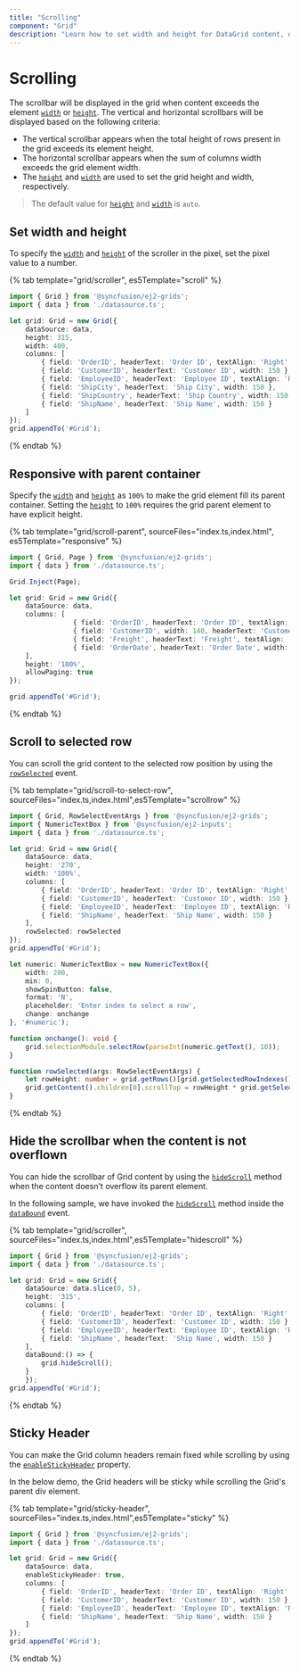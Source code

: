```yaml
---
title: "Scrolling"
component: "Grid"
description: "Learn how to set width and height for DataGrid content, display a scrollbar, freeze rows and columns, and make the DataGrid responsive with a parent container."
---
```


# Scrolling

 The scrollbar will be displayed in the grid when content exceeds the element [`width`](../api/grid/#width) or [`height`](../api/grid/#height). The vertical and horizontal scrollbars will be displayed based on the following criteria:

* The vertical scrollbar appears when the total height of rows present in the grid exceeds its element height.
* The horizontal scrollbar appears when the sum of columns width exceeds the grid element width.
* The [`height`](../api/grid/#height) and [`width`](../api/grid/#width) are used to set the grid height and width, respectively.

> The default value for [`height`](../api/grid/#height) and [`width`](../api/grid/#width) is `auto`.

## Set width and height

To specify the [`width`](../api/grid/#width) and [`height`](../api/grid/#height) of the scroller in the pixel, set the pixel value to a number.

{% tab template="grid/scroller", es5Template="scroll" %}

```typescript
import { Grid } from '@syncfusion/ej2-grids';
import { data } from './datasource.ts';

let grid: Grid = new Grid({
    dataSource: data,
    height: 315,
    width: 400,
    columns: [
        { field: 'OrderID', headerText: 'Order ID', textAlign: 'Right', width: 120 },
        { field: 'CustomerID', headerText: 'Customer ID', width: 150 },
        { field: 'EmployeeID', headerText: 'Employee ID', textAlign: 'Right', width: 120 },
        { field: 'ShipCity', headerText: 'Ship City', width: 150 },
        { field: 'ShipCountry', headerText: 'Ship Country', width: 150 },
        { field: 'ShipName', headerText: 'Ship Name', width: 150 }
    ]
});
grid.appendTo('#Grid');

```

{% endtab %}

## Responsive with parent container

Specify the [`width`](../api/grid/#width) and [`height`](../api/grid/#height) as `100%` to make the grid element fill its parent container.
Setting the [`height`](../api/grid/#height) to `100%` requires the grid parent element to have explicit height.

{% tab template="grid/scroll-parent", sourceFiles="index.ts,index.html", es5Template="responsive" %}

```typescript
import { Grid, Page } from '@syncfusion/ej2-grids';
import { data } from './datasource.ts';

Grid.Inject(Page);

let grid: Grid = new Grid({
    dataSource: data,
    columns: [
                { field: 'OrderID', headerText: 'Order ID', textAlign: 'Right', width: 120, type: 'number' },
                { field: 'CustomerID', width: 140, headerText: 'Customer ID', type: 'string' },
                { field: 'Freight', headerText: 'Freight', textAlign: 'Right', width: 120, format: 'C' },
                { field: 'OrderDate', headerText: 'Order Date', width: 140, format: 'yMd' }
    ],
    height: '100%',
    allowPaging: true
});

grid.appendTo('#Grid');

```

{% endtab %}

## Scroll to selected row

You can scroll the grid content to the selected row position by using the [`rowSelected`](../api/grid/#rowselected) event.

{% tab template="grid/scroll-to-select-row", sourceFiles="index.ts,index.html",es5Template="scrollrow" %}

```typescript
import { Grid, RowSelectEventArgs } from '@syncfusion/ej2-grids';
import { NumericTextBox } from '@syncfusion/ej2-inputs';
import { data } from './datasource.ts';

let grid: Grid = new Grid({
    dataSource: data,
    height: '270',
    width: '100%',
    columns: [
        { field: 'OrderID', headerText: 'Order ID', textAlign: 'Right', width: 120 },
        { field: 'CustomerID', headerText: 'Customer ID', width: 150 },
        { field: 'EmployeeID', headerText: 'Employee ID', textAlign: 'Right', width: 120 },
        { field: 'ShipName', headerText: 'Ship Name', width: 150 }
    ],
    rowSelected: rowSelected
});
grid.appendTo('#Grid');

let numeric: NumericTextBox = new NumericTextBox({
    width: 200,
    min: 0,
    showSpinButton: false,
    format: 'N',
    placeholder: 'Enter index to select a row',
    change: onchange
}, '#numeric');

function onchange(): void {
    grid.selectionModule.selectRow(parseInt(numeric.getText(), 10));
}

function rowSelected(args: RowSelectEventArgs) {
    let rowHeight: number = grid.getRows()[grid.getSelectedRowIndexes()[0]].scrollHeight;
    grid.getContent().children[0].scrollTop = rowHeight * grid.getSelectedRowIndexes()[0];
}

```

{% endtab %}

## Hide the scrollbar when the content is not overflown

You can hide the scrollbar of Grid content by using the [`hideScroll`](../api/grid/#hidescroll) method when the content doesn't overflow its parent element.

In the following sample, we have invoked the [`hideScroll`](../api/grid/#hidescroll) method inside the [`dataBound`](../api/grid/#databound) event.  

{% tab template="grid/scroller", sourceFiles="index.ts,index.html",es5Template="hidescroll" %}

```typescript
import { Grid } from '@syncfusion/ej2-grids';
import { data } from './datasource.ts';

let grid: Grid = new Grid({
    dataSource: data.slice(0, 5),
    height: '315',
    columns: [
        { field: 'OrderID', headerText: 'Order ID', textAlign: 'Right', width: 120 },
        { field: 'CustomerID', headerText: 'Customer ID', width: 150 },
        { field: 'EmployeeID', headerText: 'Employee ID', textAlign: 'Right', width: 120 },
        { field: 'ShipName', headerText: 'Ship Name', width: 150 }
    ],
    dataBound:() => {
        grid.hideScroll();
    }
    });
grid.appendTo('#Grid');
```

{% endtab %}

## Sticky Header

You can make the Grid column headers remain fixed while scrolling by using the [`enableStickyHeader`](../api/grid/#enablestickyheader) property.

In the below demo, the Grid headers will be sticky while scrolling the Grid's parent div element.

{% tab template="grid/sticky-header", sourceFiles="index.ts,index.html",es5Template="sticky" %}

```typescript
import { Grid } from '@syncfusion/ej2-grids';
import { data } from './datasource.ts';

let grid: Grid = new Grid({
    dataSource: data,
    enableStickyHeader: true,
    columns: [
        { field: 'OrderID', headerText: 'Order ID', textAlign: 'Right', width: 120 },
        { field: 'CustomerID', headerText: 'Customer ID', width: 150 },
        { field: 'EmployeeID', headerText: 'Employee ID', textAlign: 'Right', width: 120 },
        { field: 'ShipName', headerText: 'Ship Name', width: 150 }
    ]
});
grid.appendTo('#Grid');

```

{% endtab %}